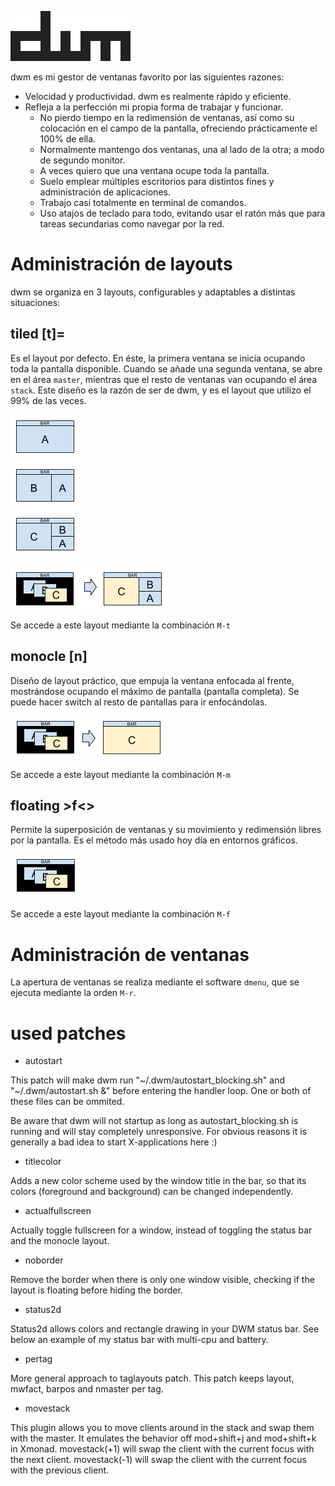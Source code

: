 ![dwm](misc/dwm.svg)

dwm es mi gestor de ventanas favorito por las siguientes razones:

- Velocidad y productividad. dwm es realmente rápido y eficiente.
- Refleja a la perfección mi propia forma de trabajar y funcionar.
    - No pierdo tiempo en la redimensión de ventanas, así como su colocación en el campo de la pantalla, ofreciendo prácticamente el 100% de ella.
    - Normalmente mantengo dos ventanas, una al lado de la otra; a modo de segundo monitor.
    - A veces quiero que una ventana ocupe toda la pantalla.
    - Suelo emplear múltiples escritorios para distintos fines y administración de aplicaciones.
    - Trabajo casi totalmente en terminal de comandos.
    - Uso atajos de teclado para todo, evitando usar el ratón más que para tareas secundarias como navegar por la red.

# Administración de layouts
dwm se organiza en 3 layouts, configurables y adaptables a distintas situaciones:

## tiled [t]=
Es el layout por defecto. En éste, la primera ventana se inicia ocupando toda la pantalla disponible. Cuando se añade una segunda ventana, se abre en el área `master`, mientras que el resto de ventanas van ocupando el área `stack`. Este diseño es la razón de ser de dwm, y es el layout que utilizo el 99% de las veces.

![dwm_master_stack_layout](misc/dwm_master_stack_layout.png)

![tiled_layout](misc/tiled_layout.png)

Se accede a este layout mediante la combinación `M-t`

## monocle [n]
Diseño de layout práctico, que empuja la ventana enfocada al frente, mostrándose ocupando el máximo de pantalla (pantalla completa). Se puede hacer switch al resto de pantallas para ir enfocándolas.

![monocle_layout](misc/monocle_layout.png)

Se accede a este layout mediante la combinación `M-m`

## floating >f<>
Permite la superposición de ventanas y su movimiento y redimensión libres por la pantalla. Es el método más usado hoy día en entornos gráficos.

![tiled_layout](misc/floating_layout.png)

Se accede a este layout mediante la combinación `M-f`

# Administración de ventanas
La apertura de ventanas se realiza mediante el software `dmenu`, que se ejecuta mediante la orden `M-r`.

# used patches
* autostart

This patch will make dwm run "~/.dwm/autostart_blocking.sh" and "~/.dwm/autostart.sh &" before entering the handler loop. One or both of these files can be ommited.

Be aware that dwm will not startup as long as autostart_blocking.sh is running and will stay completely unresponsive. For obvious reasons it is generally a bad idea to start X-applications here :)

* titlecolor

Adds a new color scheme used by the window title in the bar, so that its colors (foreground and background) can be changed independently.

* actualfullscreen

Actually toggle fullscreen for a window, instead of toggling the status bar and the monocle layout.

* noborder

Remove the border when there is only one window visible, checking if the layout is floating before hiding the border.

* status2d

Status2d allows colors and rectangle drawing in your DWM status bar. See below an example of my status bar with multi-cpu and battery.

* pertag

More general approach to taglayouts patch. This patch keeps layout, mwfact, barpos and nmaster per tag.

* movestack

This plugin allows you to move clients around in the stack and swap them with the master. It emulates the behavior off mod+shift+j and mod+shift+k in Xmonad. movestack(+1) will swap the client with the current focus with the next client. movestack(-1) will swap the client with the current focus with the previous client.